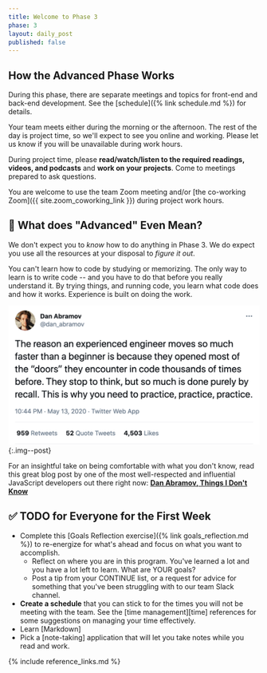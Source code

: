 ```yaml
---
title: Welcome to Phase 3
phase: 3
layout: daily_post
published: false
---
```


## How the Advanced Phase Works

During this phase, there are separate meetings and topics for front-end and back-end development. See the [schedule]({% link schedule.md %}) for details.

Your team meets either during the morning or the afternoon. The rest of the day is project time, so we'll expect to see you online and working. Please let us know if you will be unavailable during work hours.

During project time, please **read/watch/listen to the required readings, videos, and podcasts** and **work on your projects**. Come to meetings prepared to ask questions.

You are welcome to use the team Zoom meeting and/or [the co-working Zoom]({{ site.zoom_coworking_link }}) during project work hours.

## 🤨 What does "Advanced" Even Mean?

We don't expect you to *know* how to do anything in Phase 3. We do expect you use all the resources at your disposal to *figure it out*.

You can't learn how to code by studying or memorizing. The only way to learn is to write code -- and you have to do that before you really understand it. By trying things, and running code, you learn what code does and how it works. Experience is built on doing the work.

![](assets/images/dan-abramov-tweet.png){:.img--post}

For an insightful take on being comfortable with what you don't know, read this great blog post by one of the most well-respected and influential JavaScript developers out there right now: **[Dan Abramov, Things I Don't Know](https://overreacted.io/things-i-dont-know-as-of-2018/)**

## ✅ TODO for Everyone for the First Week

- Complete this [Goals Reflection exercise]({% link goals_reflection.md %}) to re-energize for what's ahead and focus on what you want to accomplish.
    - Reflect on where you are in this program. You've learned a lot and you have a lot left to learn. What are YOUR goals?
    - Post a tip from your CONTINUE list, or a request for advice for something that you've been struggling with to our team Slack channel.
- **Create a schedule** that you can stick to for the times you will not be meeting with the team. See the [time management][time] references for some suggestions on managing your time effectively.
- Learn [Markdown]
- Pick a [note-taking] application that will let you take notes while you read and work.

{% include reference_links.md %}
